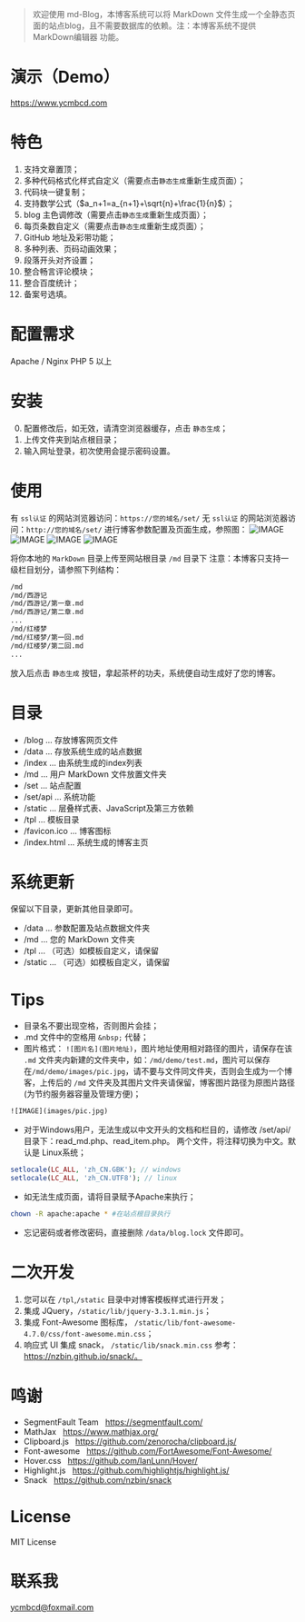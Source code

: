> 欢迎使用 md-Blog，本博客系统可以将 MarkDown 文件生成一个全静态页面的站点blog，且不需要数据库的依赖。注：本博客系统不提供 MarkDown编辑器 功能。

# 演示（Demo）

https://www.ycmbcd.com

# 特色
1. 支持文章置顶；
2. 多种代码格式化样式自定义（需要点击`静态生成`重新生成页面）；
3. 代码块一键复制；
4. 支持数学公式（$a_n+1=a_{n+1}+\sqrt{n}+\frac{1}{n}$）；
5. blog 主色调修改（需要点击`静态生成`重新生成页面）；
6. 每页条数自定义（需要点击`静态生成`重新生成页面）；
7. GitHub 地址及彩带功能；
8. 多种列表、页码动画效果；
9. 段落开头对齐设置；
10. 整合畅言评论模块；
11. 整合百度统计；
12. 备案号选填。

# 配置需求

Apache / Nginx
PHP 5 以上

# 安装

0. 配置修改后，如无效，请清空浏览器缓存，点击 `静态生成`；
1. 上传文件夹到站点根目录；
2. 输入网址登录，初次使用会提示密码设置。

# 使用

有 `ssl认证` 的网站浏览器访问：`https://您的域名/set/`
无 `ssl认证` 的网站浏览器访问：`http://您的域名/set/`
进行博客参数配置及页面生成，参照图：
![IMAGE](https://raw.githubusercontent.com/ycmbcd/md-Blog/master/md/md-Blog教程/resources/89F6BE2C52667A7A93FC1DA3858F9059.jpg)
![IMAGE](https://raw.githubusercontent.com/ycmbcd/md-Blog/master/md/md-Blog教程/resources/05F602BD030EF7CA7854C9F68B96D7BA.jpg)
![IMAGE](https://raw.githubusercontent.com/ycmbcd/md-Blog/master/md/md-Blog教程/resources/265634F34D3A407136D1CF49E796452E.jpg)
![IMAGE](https://raw.githubusercontent.com/ycmbcd/md-Blog/master/md/md-Blog教程/resources/FF150DCBE45FDA02FC654A43441488A3.jpg)

将你本地的 `MarkDown` 目录上传至网站根目录 `/md` 目录下
注意：本博客只支持一级栏目划分，请参照下列结构：

```html
/md
/md/西游记
/md/西游记/第一章.md
/md/西游记/第二章.md
...
/md/红楼梦
/md/红楼梦/第一回.md
/md/红楼梦/第二回.md
...
```
放入后点击 `静态生成` 按钮，拿起茶杯的功夫，系统便自动生成好了您的博客。

# 目录

- /blog ... 存放博客网页文件
- /data ... 存放系统生成的站点数据
- /index ... 由系统生成的index列表
- /md ... 用户 MarkDown 文件放置文件夹
- /set ... 站点配置
- /set/api ... 系统功能
- /static ... 层叠样式表、JavaScript及第三方依赖
- /tpl ... 模板目录
- /favicon.ico ... 博客图标
- /index.html ... 系统生成的博客主页

# 系统更新

保留以下目录，更新其他目录即可。
- /data ... 参数配置及站点数据文件夹
- /md ... 您的 MarkDown 文件夹
- /tpl ... （可选）如模板自定义，请保留
- /static ... （可选）如模板自定义，请保留

# Tips

- 目录名不要出现空格，否则图片会挂；
- .md 文件中的空格用  `&nbsp;` 代替；
- 图片格式： `![图片名](图片地址)`，图片地址使用相对路径的图片，请保存在该 `.md` 文件夹内新建的文件夹中，如：`/md/demo/test.md`，图片可以保存在`/md/demo/images/pic.jpg`，请不要与文件同文件夹，否则会生成为一个博客，上传后的 `/md` 文件夹及其图片文件夹请保留，博客图片路径为原图片路径(为节约服务器容量及管理方便)；
```html
![IMAGE](images/pic.jpg)
```
- 对于Windows用户，无法生成以中文开头的文档和栏目的，请修改 /set/api/目录下：read_md.php、read_item.php。 两个文件，将注释切换为中文。默认是 Linux系统；
``` php
setlocale(LC_ALL, 'zh_CN.GBK'); // windows
setlocale(LC_ALL, 'zh_CN.UTF8'); // linux
```
- 如无法生成页面，请将目录赋予Apache来执行；
```bash
chown -R apache:apache * #在站点根目录执行
```
- 忘记密码或者修改密码，直接删除 `/data/blog.lock` 文件即可。

# 二次开发

1. 您可以在 `/tpl`,`/static` 目录中对博客模板样式进行开发；
2. 集成 JQuery，`/static/lib/jquery-3.3.1.min.js`；
3. 集成 Font-Awesome 图标库， `/static/lib/font-awesome-4.7.0/css/font-awesome.min.css`；
3. 响应式 UI 集成 snack， `/static/lib/snack.min.css` 参考：https://nzbin.github.io/snack/。

# 鸣谢

* SegmentFault Team &nbsp; https://segmentfault.com/
* MathJax &nbsp; https://www.mathjax.org/
* Clipboard.js &nbsp; https://github.com/zenorocha/clipboard.js/
* Font-awesome &nbsp; https://github.com/FortAwesome/Font-Awesome/
* Hover.css &nbsp; https://github.com/IanLunn/Hover/
* Highlight.js &nbsp; https://github.com/highlightjs/highlight.js/
* Snack &nbsp; https://github.com/nzbin/snack

# License
MIT License

# 联系我
ycmbcd@foxmail.com

